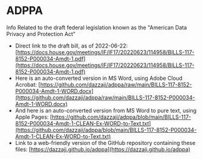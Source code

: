 # ADPPA

Info Related to the draft federal legislation known as the "American Data Privacy and Protection Act"

* Direct link to the draft bill, as of 2022-06-22: [https://docs.house.gov/meetings/IF/IF17/20220623/114958/BILLS-117-8152-P000034-Amdt-1.pdf](https://docs.house.gov/meetings/IF/IF17/20220623/114958/BILLS-117-8152-P000034-Amdt-1.pdf)
* Here is an auto-converted version in MS Word, using Adobe Cloud Acrobat: [https://github.com/dazzaji/adppa/raw/main/BILLS-117-8152-P000034-Amdt-1-WORD.docx](https://github.com/dazzaji/adppa/raw/main/BILLS-117-8152-P000034-Amdt-1-WORD.docx)
* And here is an auto-converted version from MS Word to pure text, using Apple Pages: [https://github.com/dazzaji/adppa/blob/main/BILLS-117-8152-P000034-Amdt-1-CLEAN-Ex-WORD-to-Text.txt](https://github.com/dazzaji/adppa/blob/main/BILLS-117-8152-P000034-Amdt-1-CLEAN-Ex-WORD-to-Text.txt)
* Link to a web-friendly version of the GitHub repository containing these files: [https://dazzaji.github.io/adppa](https://dazzaji.github.io/adppa)
